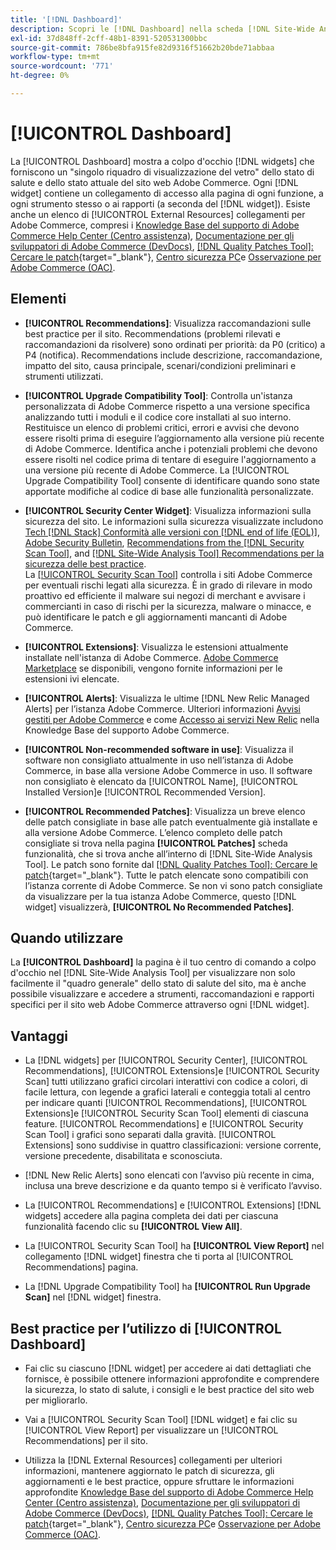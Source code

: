 ```yaml
---
title: '[!DNL Dashboard]'
description: Scopri le [!DNL Dashboard] nella scheda [!DNL Site-Wide Analysis Tool], gli elementi, i tempi di utilizzo, i vantaggi e le best practice.
exl-id: 37d848ff-2cff-48b1-8391-520531300bbc
source-git-commit: 786be8bfa915fe82d9316f51662b20bde71abbaa
workflow-type: tm+mt
source-wordcount: '771'
ht-degree: 0%

---
```


# [!UICONTROL Dashboard]

La [!UICONTROL Dashboard] mostra a colpo d&#39;occhio [!DNL widgets] che forniscono un &quot;singolo riquadro di visualizzazione del vetro&quot; dello stato di salute e dello stato attuale del sito web Adobe Commerce. Ogni [!DNL widget] contiene un collegamento di accesso alla pagina di ogni funzione, a ogni strumento stesso o ai rapporti (a seconda del [!DNL widget]).
Esiste anche un elenco di [!UICONTROL External Resources] collegamenti per Adobe Commerce, compresi i [Knowledge Base del supporto di Adobe Commerce Help Center (Centro assistenza)](https://experienceleague.adobe.com/docs/commerce-knowledge-base/kb/overview.html), [Documentazione per gli sviluppatori di Adobe Commerce (DevDocs)](https://developer.adobe.com/commerce/docs/), [[!DNL Quality Patches Tool]: Cercare le patch](https://experienceleague.adobe.com/tools/commerce-quality-patches/index.html){target="_blank"}, [Centro sicurezza PC](https://helpx.adobe.com/security.html)e [Osservazione per Adobe Commerce (OAC)](https://experienceleague.adobe.com/docs/commerce-operations/tools/observation-for-adobe-commerce/intro.html).

## Elementi

* **[!UICONTROL Recommendations]**: Visualizza raccomandazioni sulle best practice per il sito. Recommendations (problemi rilevati e raccomandazioni da risolvere) sono ordinati per priorità: da P0 (critico) a P4 (notifica).
Recommendations include descrizione, raccomandazione, impatto del sito, causa principale, scenari/condizioni preliminari e strumenti utilizzati.

* **[!UICONTROL Upgrade Compatibility Tool]**: Controlla un&#39;istanza personalizzata di Adobe Commerce rispetto a una versione specifica analizzando tutti i moduli e il codice core installati al suo interno. Restituisce un elenco di problemi critici, errori e avvisi che devono essere risolti prima di eseguire l’aggiornamento alla versione più recente di Adobe Commerce. Identifica anche i potenziali problemi che devono essere risolti nel codice prima di tentare di eseguire l&#39;aggiornamento a una versione più recente di Adobe Commerce.
La [!UICONTROL Upgrade Compatibility Tool] consente di identificare quando sono state apportate modifiche al codice di base alle funzionalità personalizzate.

* **[!UICONTROL Security Center Widget]**: Visualizza informazioni sulla sicurezza del sito.
Le informazioni sulla sicurezza visualizzate includono [Tech [!DNL Stack] Conformità alle versioni con [!DNL end of life (EOL)]](https://experienceleague.adobe.com/docs/commerce-operations/installation-guide/system-requirements.html), [Adobe Security Bulletin](https://helpx.adobe.com/security/security-bulletin.html), [Recommendations from the [!DNL Security Scan Tool]](https://experienceleague.adobe.com/docs/commerce-admin/systems/security/security-scan.html), and [[!DNL Site-Wide Analysis Tool] Recommendations per la sicurezza delle best practice](https://experienceleague.adobe.com/docs/commerce-operations/tools/site-wide-analysis-tool/recommendations.html).<br>
La [[!UICONTROL Security Scan Tool]](https://experienceleague.adobe.com/docs/commerce-admin/systems/security/security-scan.html) controlla i siti Adobe Commerce per eventuali rischi legati alla sicurezza. È in grado di rilevare in modo proattivo ed efficiente il malware sui negozi di merchant e avvisare i commercianti in caso di rischi per la sicurezza, malware o minacce, e può identificare le patch e gli aggiornamenti mancanti di Adobe Commerce.

* **[!UICONTROL Extensions]**: Visualizza le estensioni attualmente installate nell&#39;istanza di Adobe Commerce. [Adobe Commerce Marketplace](https://marketplace.magento.com/extensions.html) se disponibili, vengono fornite informazioni per le estensioni ivi elencate.

* **[!UICONTROL Alerts]**: Visualizza le ultime [!DNL New Relic Managed Alerts] per l’istanza Adobe Commerce. Ulteriori informazioni [Avvisi gestiti per Adobe Commerce](https://experienceleague.adobe.com/docs/commerce-knowledge-base/kb/support-tools/managed-alerts/managed-alerts-for-magento-commerce.html) e come [Accesso ai servizi New Relic](https://experienceleague.adobe.com/docs/commerce-knowledge-base/kb/faq/access-new-relic-services.html) nella Knowledge Base del supporto Adobe Commerce.

* **[!UICONTROL Non-recommended software in use]**: Visualizza il software non consigliato attualmente in uso nell’istanza di Adobe Commerce, in base alla versione Adobe Commerce in uso. Il software non consigliato è elencato da [!UICONTROL Name], [!UICONTROL Installed Version]e [!UICONTROL Recommended Version].

* **[!UICONTROL Recommended Patches]**: Visualizza un breve elenco delle patch consigliate in base alle patch eventualmente già installate e alla versione Adobe Commerce. L’elenco completo delle patch consigliate si trova nella pagina **[!UICONTROL Patches]** scheda funzionalità, che si trova anche all’interno di [!DNL Site-Wide Analysis Tool]. Le patch sono fornite dal [[!DNL Quality Patches Tool]: Cercare le patch](https://experienceleague.adobe.com/tools/commerce-quality-patches/index.html){target="_blank"}. Tutte le patch elencate sono compatibili con l’istanza corrente di Adobe Commerce.
Se non vi sono patch consigliate da visualizzare per la tua istanza Adobe Commerce, questo [!DNL widget] visualizzerà, **[!UICONTROL No Recommended Patches]**.

## Quando utilizzare

La **[!UICONTROL Dashboard]** la pagina è il tuo centro di comando a colpo d&#39;occhio nel [!DNL Site-Wide Analysis Tool] per visualizzare non solo facilmente il &quot;quadro generale&quot; dello stato di salute del sito, ma è anche possibile visualizzare e accedere a strumenti, raccomandazioni e rapporti specifici per il sito web Adobe Commerce attraverso ogni [!DNL widget].

## Vantaggi

* La [!DNL widgets] per [!UICONTROL Security Center], [!UICONTROL Recommendations], [!UICONTROL Extensions]e [!UICONTROL Security Scan] tutti utilizzano grafici circolari interattivi con codice a colori, di facile lettura, con legende a grafici laterali e conteggia totali al centro per indicare quanti [!UICONTROL Recommendations], [!UICONTROL Extensions]e [!UICONTROL Security Scan Tool] elementi di ciascuna feature. [!UICONTROL Recommendations] e [!UICONTROL Security Scan Tool] i grafici sono separati dalla gravità. [!UICONTROL Extensions] sono suddivise in quattro classificazioni: versione corrente, versione precedente, disabilitata e sconosciuta.

* [!DNL New Relic Alerts] sono elencati con l’avviso più recente in cima, inclusa una breve descrizione e da quanto tempo si è verificato l’avviso.

* La [!UICONTROL Recommendations] e [!UICONTROL Extensions] [!DNL widgets] accedere alla pagina completa dei dati per ciascuna funzionalità facendo clic su **[!UICONTROL View All]**.

* La [!UICONTROL Security Scan Tool] ha **[!UICONTROL View Report]** nel collegamento [!DNL widget] finestra che ti porta al [!UICONTROL Recommendations] pagina.

* La [!DNL Upgrade Compatibility Tool] ha **[!UICONTROL Run Upgrade Scan]** nel [!DNL widget] finestra.

## Best practice per l’utilizzo di [!UICONTROL Dashboard]

* Fai clic su ciascuno [!DNL widget] per accedere ai dati dettagliati che fornisce, è possibile ottenere informazioni approfondite e comprendere la sicurezza, lo stato di salute, i consigli e le best practice del sito web per migliorarlo.

* Vai a [!UICONTROL Security Scan Tool] [!DNL widget] e fai clic su [!UICONTROL View Report] per visualizzare un [!UICONTROL Recommendations] per il sito.

* Utilizza la [!DNL External Resources] collegamenti per ulteriori informazioni, mantenere aggiornato le patch di sicurezza, gli aggiornamenti e le best practice, oppure sfruttare le informazioni approfondite [Knowledge Base del supporto di Adobe Commerce Help Center (Centro assistenza)](https://experienceleague.adobe.com/docs/commerce-knowledge-base/kb/overview.html), [Documentazione per gli sviluppatori di Adobe Commerce (DevDocs)](https://developer.adobe.com/commerce/docs/), [[!DNL Quality Patches Tool]: Cercare le patch](https://experienceleague.adobe.com/tools/commerce-quality-patches/index.html){target="_blank"}, [Centro sicurezza PC](https://helpx.adobe.com/security.html)e [Osservazione per Adobe Commerce (OAC)](https://experienceleague.adobe.com/docs/commerce-operations/tools/observation-for-adobe-commerce/intro.html).
